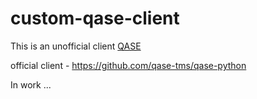 # custom-qase-client
This is an unofficial client [QASE](https://qase.io)

official client - https://github.com/qase-tms/qase-python

In work ...
